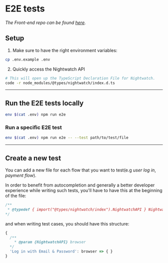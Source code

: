# E2E tests

*The Front-end repo can be found [here](https://bitbucket.org/digitapeu/nuxt.wam.app/src/master/).*

## Setup

1. Make sure to have the right environment variables:

```bash
cp .env.example .env
```

2. Quickly access the Nightwatch API

```bash
# This will open up the TypeScript Declaration File for Nightwatch.
code -r node_modules/@types/nightwatch/index.d.ts
```

---

## Run the E2E tests locally

```bash
env $(cat .env) npm run e2e
```

### Run a specific E2E test

```bash
env $(cat .env) npm run e2e -- --test path/to/test/file
```

---

## Create a new test

You can add a new file for each flow that you want to test(e.g *user log in*, *payment flow*). 

In order to benefit from autocompletion and generally a better developer experience while writing such tests, you'll have to have this at the beginning of the file:

```js
/**
 * @typedef { import("@types/nightwatch/index").NightwatchAPI } NightwatchAPI
*/
```

and when writing test cases, you should have this structure:

```js
{
  /**
    * @param {NightwatchAPI} browser
  */
  'Log in with Email & Password': browser => { }
}
```
